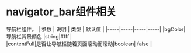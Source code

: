 # navigator_bar组件相关

导航栏组件。
| 参数 | 说明 | 类型 | 默认值 |
|-----|-----|-----|-----|
|bgColor|	导航栏背景颜色	|string|#fff|	
|contentFull|是否让导航栏随着页面滚动而滚动|boolean| false |
